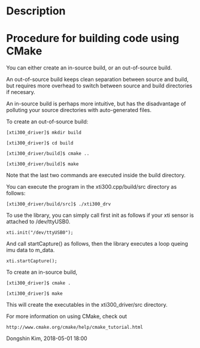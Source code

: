 
Description
========================================


Procedure for building code using CMake
========================================
You can either create an in-source build, or an out-of-source build. 

An out-of-source build keeps clean separation between source and build, but requires more overhead to switch between source and build directories if necesary.

An in-source build is perhaps more intuitive, but has the disadvantage of polluting your source directories with auto-generated files.

To create an out-of-source build:

	[xti300_driver]$ mkdir build

	[xti300_driver]$ cd build

	[xti300_driver/build]$ cmake ..

	[xti300_driver/build]$ make

Note that the last two commands are executed inside the build directory.

You can execute the program in the xti300.cpp/build/src directory as follows:

	[xti300_driver/build/src]$ ./xti300_drv

To use the library, you can simply call first init as follows if your xti sensor is attached to /dev/ttyUSB0.

	xti.init("/dev/ttyUSB0");
And call startCapture() as follows, then the library executes a loop queing imu data to m_data.

	xti.startCapture();

To create an in-source build,

	[xti300_driver]$ cmake .

	[xti300_driver]$ make

This will create the executables in the xti300_driver/src directory.

For more information on using CMake, check out 

	http://www.cmake.org/cmake/help/cmake_tutorial.html

Dongshin Kim, 2018-05-01 18:00
	
